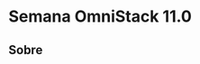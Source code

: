 
<html>
 <link rel="stylesheet" href="https://stackpath.bootstrapcdn.com/bootstrap/4.3.1/css/bootstrap.min.css" integrity="sha384-ggOyR0iXCbMQv3Xipma34MD+dH/1fQ784/j6cY/iJTQUOhcWr7x9JvoRxT2MZw1T" crossorigin="anonymous">
<body>
<main id="container">
<div class="information">
<h1>Semana OmniStack 11.0</h1>
<div class="about">
<h2>Sobre</h2>
</div>
</div>
</main>
</body>
</html>

